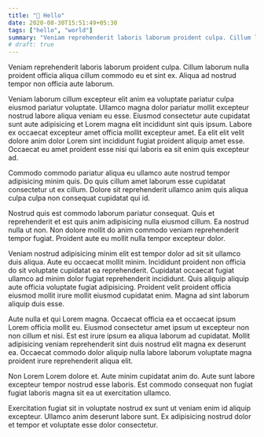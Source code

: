 ```yaml
---
title: "👋 Hello"
date: 2020-08-30T15:51:49+05:30
tags: ["hello", "world"]
summary: "Veniam reprehenderit laboris laborum proident culpa. Cillum laborum nulla proident officia aliqua cillum commodo eu et sint ex. Aliqua ad nostrud tempor non officia aute laborum."
# draft: true
---
```


Veniam reprehenderit laboris laborum proident culpa. Cillum laborum nulla proident officia aliqua cillum commodo eu et sint ex. Aliqua ad nostrud tempor non officia aute laborum.

Veniam laborum cillum excepteur elit anim ea voluptate pariatur culpa eiusmod pariatur voluptate. Ullamco magna dolor pariatur mollit excepteur nostrud labore aliqua veniam eu esse. Eiusmod consectetur aute cupidatat sunt aute adipisicing et Lorem magna elit incididunt sint quis ipsum. Labore ex occaecat excepteur amet officia mollit excepteur amet. Ea elit elit velit dolore anim dolor Lorem sint incididunt fugiat proident aliquip amet esse. Occaecat eu amet proident esse nisi qui laboris ea sit enim quis excepteur ad.

Commodo commodo pariatur aliqua eu ullamco aute nostrud tempor adipisicing minim quis. Do quis cillum amet laborum esse cupidatat consectetur ut ex cillum. Dolore sit reprehenderit ullamco anim quis aliqua culpa culpa non consequat cupidatat qui id.

Nostrud quis est commodo laborum pariatur consequat. Quis et reprehenderit et est quis anim adipisicing nulla eiusmod cillum. Ea nostrud nulla ut non. Non dolore mollit do anim commodo veniam reprehenderit tempor fugiat. Proident aute eu mollit nulla tempor excepteur dolor.

Veniam nostrud adipisicing minim elit est tempor dolor ad sit sit ullamco duis aliqua. Aute eu occaecat mollit minim. Incididunt proident non officia do sit voluptate cupidatat ea reprehenderit. Cupidatat occaecat fugiat ullamco ad minim dolor fugiat reprehenderit incididunt. Quis aliquip aliquip aute officia voluptate fugiat adipisicing. Proident velit proident officia eiusmod mollit irure mollit eiusmod cupidatat enim. Magna ad sint laborum aliquip duis esse.

Aute nulla et qui Lorem magna. Occaecat officia ea et occaecat ipsum Lorem officia mollit eu. Eiusmod consectetur amet ipsum ut excepteur non non cillum et nisi. Est est irure ipsum ea aliqua laborum ad cupidatat. Mollit adipisicing veniam reprehenderit sint duis nostrud elit magna ex deserunt ea. Occaecat commodo dolor aliquip nulla labore laborum voluptate magna proident irure reprehenderit aliqua elit.

Non Lorem Lorem dolore et. Aute minim cupidatat anim do. Aute sunt labore excepteur tempor nostrud esse laboris. Est commodo consequat non fugiat fugiat laboris magna sit ea ut exercitation ullamco.

Exercitation fugiat sit in voluptate nostrud ex sunt ut veniam enim id aliquip excepteur. Ullamco anim deserunt labore sunt. Ex adipisicing nostrud dolor et tempor et voluptate esse dolor consectetur.